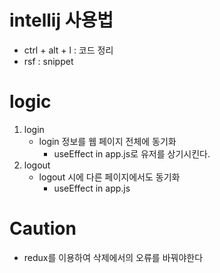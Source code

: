 # intellij 사용법
- ctrl + alt + l : 코드 정리
- rsf : snippet

# logic
1. login
   - login 정보를 웹 페이지 전체에 동기화
       - useEffect in app.js로 유저를 상기시킨다.
2. logout
    - logout 시에 다른 페이지에서도 동기화
      - useEffect in app.js
    
# Caution
- redux를 이용하여 삭제에서의 오류를 바꿔야한다